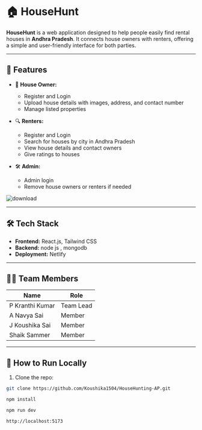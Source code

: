 # 🏠 HouseHunt

**HouseHunt** is a web application designed to help people easily find rental houses in **Andhra Pradesh**. It connects house owners with renters, offering a simple and user-friendly interface for both parties.

---

## 🚀 Features

- 🏡 **House Owner:**
  - Register and Login
  - Upload house details with images, address, and contact number
  - Manage listed properties

- 🔍 **Renters:**
  - Register and Login
  - Search for houses by city in Andhra Pradesh
  - View house details and contact owners
  - Give ratings to houses

- 🛠️ **Admin:**
  - Admin login
  - Remove house owners or renters if needed


![download](https://github.com/user-attachments/assets/ac6db385-bc21-4f37-a587-ebd6998c8517)


---

## 🛠️ Tech Stack

- **Frontend:** React.js, Tailwind CSS
- **Backend:** node js , mongodb
- **Deployment:** Netlify 

---

## 👨‍💻 Team Members

|      Name        |    Role    |
|----------------- |------------|
| P Kranthi Kumar  | Team Lead  |
| A Navya Sai      | Member     |
| J Koushika Sai   | Member     |
| Shaik Sammer     | Member     |

---

## 📂 How to Run Locally

1. Clone the repo:
```bash
git clone https://github.com/Koushika1504/HouseHunting-AP.git

npm install

npm run dev

http://localhost:5173


